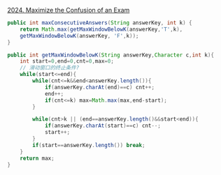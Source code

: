 [2024. Maximize the Confusion of an Exam](https://leetcode-cn.com/problems/maximize-the-confusion-of-an-exam/)  

```Java
public int maxConsecutiveAnswers(String answerKey, int k) {
    return Math.max(getMaxWindowBelowK(answerKey,'T',k),
    getMaxWindowBelowK(answerKey, 'F',k));
}

public int getMaxWindowBelowK(String answerKey,Character c,int k){
    int start=0,end=0,cnt=0,max=0;
    // 滑动窗口的终止条件?
    while(start<=end){
        while(cnt<=k&&end<answerKey.length()){
            if(answerKey.charAt(end)==c) cnt++;
            end++;
            if(cnt<=k) max=Math.max(max,end-start);
        }

        while(cnt>k || (end==answerKey.length()&&start<end)){
            if(answerKey.charAt(start)==c) cnt--;
            start++;
        }
        if(start==answerKey.length()) break;
    }
    return max;
}
```
